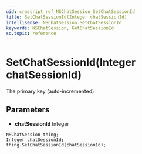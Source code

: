 ```yaml
---
uid: crmscript_ref_NSChatSession_SetChatSessionId
title: SetChatSessionId(Integer chatSessionId)
intellisense: NSChatSession.SetChatSessionId
keywords: NSChatSession, GetChatSessionId
so.topic: reference
---
```


# SetChatSessionId(Integer chatSessionId)

The primary key (auto-incremented)

## Parameters

* **chatSessionId** Integer

```crmscript
NSChatSession thing;
Integer chatSessionId;
thing.SetChatSessionId(chatSessionId);
```

